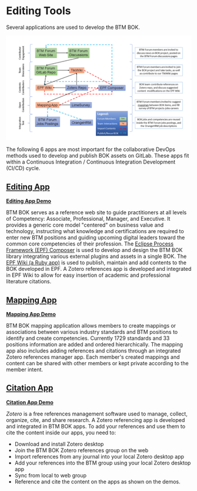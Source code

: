 # Editing Tools

Several applications are used to develop the BTM BOK.

![Editing Tools](images/fig-18.png "Editing Tools")

The following 6 apps are most important for the collaborative DevOps methods used to develop and publish BOK assets on GitLab. These apps fit within a Continuous Integration / Continuous Integration Development (CI/CD) cycle.

## [Editing App](https://btmforum.org)

[**Editing App Demo**](https://www.youtube.com/watch?v=7tRbEA7ot4g)

BTM BOK serves as a reference web site to guide practitioners at all levels of Competency: Associate, Professional, Manager, and Executive. It provides a generic core model "centered" on business value and technology, instructing what knowledge and certifications are required to enter new BTM positions and guiding upcoming digital leaders toward the common core competencies of their profession. The [Eclipse Process Framework (EPF) Composer](https://www.eclipse.org/epf/) is used to develop and design the BTM BOK library integrating various external plugins and assets in a single BOK. The [EPF Wiki (a Ruby app)](https://wiki.eclipse.org/EPF_Wiki_User_Guide) is used to publish, maintain and add contents to the BOK developed in EPF. A Zotero references app is developed and integrated in EPF Wiki to allow for easy insertion of academic and professional literature citations.

## [Mapping App](https://btmforum.org)

[**Mapping App Demo**](https://www.youtube.com/watch?v=mTfPE5eJPDU)

BTM BOK mapping application allows members to create mappings or associations between various industry standards and BTM positions to identify and create competencies. Currently 1729 standards and 33 positions information are added and ordered hierarchically. The mapping app also includes adding references and citations through an integrated Zotero references manager app. Each member's created mappings and content can be shared with other members or kept private according to the member intent.

## [Citation App](https://btmforum.org)

[**Citation App Demo**](https://www.youtube.com/watch?v=ty_pXVguDo0)

*Zotero* is a free references management software used to manage, collect, organize, cite, and share research. A Zotero referencing app is developed and integrated in BTM BOK apps. To add your references and use them to cite the content inside our apps, you need to:
- Download and install Zotero desktop
- Join the BTM BOK Zotero references group on the web
- Import references from any journal into your local Zotero desktop app
- Add your references into the BTM group using your local Zotero desktop app
- Sync from local to web group
- Reference and cite the content on the apps as shown on the demos.








